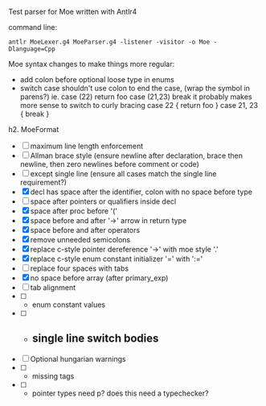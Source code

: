 Test parser for Moe written with Antlr4

command line:
```
antlr MoeLexer.g4 MoeParser.g4 -listener -visitor -o Moe -Dlanguage=Cpp 
```

Moe syntax changes to make things more regular:
 - add colon before optional loose type in enums
 - switch case shouldn't use colon to end the case, (wrap the symbol in parens?)
 		ie. case (22) return foo
 			case (21,23) break
 		it probably makes more sense to switch to curly bracing
 			case 22 	{ return foo }
 			case 21, 23 { break }





h2. MoeFormat

- [ ] maximum line length enforcement
- [ ] Allman brace style (ensure newline after declaration, brace then newline, then zero newlines before comment or code) 
- [ ] 	except single line (ensure all cases match the single line requirement?)
- [x] decl has space after the identifier, colon with no space before type
- [ ] space after pointers or qualifiers inside decl
- [x] space after proc before '('
- [x] space before and after '->' arrow in return type
- [x] space before and after operators 
- [x] remove unneeded semicolons
- [x] replace c-style pointer dereference '->' with moe style '.'
- [x] replace c-style enum constant initializer '=' with ':='
- [ ] replace four spaces with tabs
- [x] no space before array (after primary_exp)                   
- [ ] tab alignment
- [ ] - enum constant values
- [ ] - single line switch bodies 
	- 
- [ ] Optional hungarian warnings
- [ ]	- missing tags
- [ ]	- pointer types need p? does this need a typechecker?
